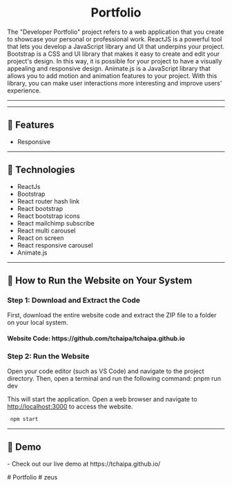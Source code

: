 <h1 align="center">Portfolio</h1>
<p>The "Developer Portfolio" project refers to a web application that you create to showcase your personal or professional work. ReactJS is a powerful tool that lets you develop a JavaScript library and UI that underpins your project. Bootstrap is a CSS and UI library that makes it easy to create and edit your project's design. In this way, it is possible for your project to have a visually appealing and responsive design. Animate.js is a JavaScript library that allows you to add motion and animation features to your project. With this library, you can make user interactions more interesting and improve users' experience.</p>
<hr />
<!-- <img src="./src/assets/img/Project.jpg"> -->
<hr />
<h2> 🍿 Features </h2>
<ul>
<li>Responsive</li>
</ul>
<hr />
<h2> 🍿 Technologies </h2>
<ul>
<li>ReactJs</li>
<li>Bootstrap</li>
<li>React router hash link</li>
<li>React bootstrap</li>
<li>React bootstrap icons</li>
<li>React mailchimp subscribe</li>
<li>React multi carousel</li>
<li>React on screen</li>
<li>React responsive carousel</li>
<li>Animate.js</li>
</ul>
<hr />
<h2> 🍿 How to Run the Website on Your System </h2>
<h3> Step 1: Download and Extract the Code </h3>
<p>First, download the entire website code and extract the ZIP file to a folder on your local system.</p>
<h4>Website Code: https://github.com/tchaipa/tchaipa.github.io</h4>
<h3>Step 2: Run the Website
</h3>
<p>Open your code editor (such as VS Code) and navigate to the project directory. Then, open a terminal and run the following command:
pnpm run dev</p>
<p>This will start the application. Open a web browser and navigate to <a href="http://localhost:3000">http://localhost:3000</a> to access the website.</p>  
  
```bash
 npm start
 ```
<hr />
<h2> 🍿 Demo </h2>
<p> - Check out our live demo at https://tchaipa.github.io/ </p>
#   P o r t f o l i o 
 
 #   z e u s 
 
 